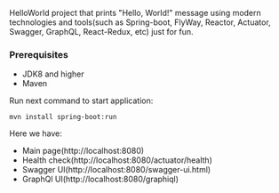 HelloWorld project that prints "Hello, World!" message using modern technologies and tools(such as Spring-boot, FlyWay, Reactor, Actuator, Swagger, GraphQL, React-Redux, etc) just for fun.

### Prerequisites
* JDK8 and higher
* Maven

Run next command to start application:
```
mvn install spring-boot:run
```

Here we have:
* Main page(http://localhost:8080)
* Health check(http://localhost:8080/actuator/health)
* Swagger UI(http://localhost:8080/swagger-ui.html)
* GraphQl UI(http://localhost:8080/graphiql)
